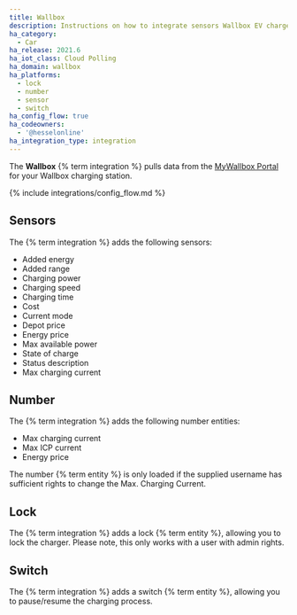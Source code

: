 ```yaml
---
title: Wallbox
description: Instructions on how to integrate sensors Wallbox EV chargers to Home Assistant
ha_category:
  - Car
ha_release: 2021.6
ha_iot_class: Cloud Polling
ha_domain: wallbox
ha_platforms:
  - lock
  - number
  - sensor
  - switch
ha_config_flow: true
ha_codeowners:
  - '@hesselonline'
ha_integration_type: integration
---
```


The **Wallbox** {% term integration %} pulls data from the [MyWallbox Portal](https://my.wallbox.com) for your Wallbox charging station.

{% include integrations/config_flow.md %}

## Sensors

The {% term integration %} adds the following sensors:

- Added energy
- Added range
- Charging power
- Charging speed
- Charging time
- Cost
- Current mode
- Depot price
- Energy price
- Max available power
- State of charge
- Status description
- Max charging current

## Number

The {% term integration %} adds the following number entities:

- Max charging current
- Max ICP current
- Energy price

The number {% term entity %} is only loaded if the supplied username has sufficient rights to change the Max. Charging Current.

## Lock

The {% term integration %} adds a lock {% term entity %}, allowing you to lock the charger. Please note, this only works with a user with admin rights.

## Switch

The {% term integration %} adds a switch {% term entity %}, allowing you to pause/resume the charging process.
